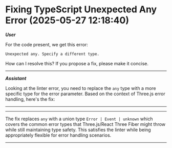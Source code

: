 <!-- Generated by SpecStory -->

# Fixing TypeScript Unexpected Any Error (2025-05-27 12:18:40)

_**User**_

For the code present, we get this error:
```
Unexpected any. Specify a different type.
```
How can I resolve this? If you propose a fix, please make it concise.

---

_**Assistant**_

Looking at the linter error, you need to replace the `any` type with a more specific type for the error parameter. Based on the context of Three.js error handling, here's the fix:

---



---

The fix replaces `any` with a union type `Error | Event | unknown` which covers the common error types that Three.js/React Three Fiber might throw while still maintaining type safety. This satisfies the linter while being appropriately flexible for error handling scenarios.

---

